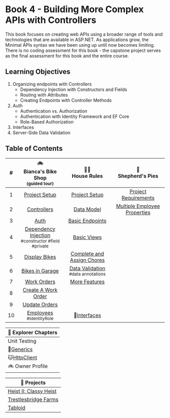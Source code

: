 # Book 4 - Building More Complex APIs with Controllers
This book focuses on creating web APIs using a broader range of tools and technologies that are available in ASP.NET. As applications grow, the Minimal APIs syntax we have been using up until now becomes limiting. There is no coding assessment for this book - the capstone project serves as the final assessment for this book and the entire course. 

## Learning Objectives
1. Organizing endpoints with Controllers
    - Dependency Injection with Constructors and Fields
    - Routing with Attributes
    - Creating Endpoints with Controller Methods
1. Auth
    - Authentication vs. Authorization
    - Authentication with Identity Framework and EF Core
    - Role-Based Authorization
1. Interfaces
1. Server-Side Data Validation

## Table of Contents
|#|:bike:<br>Bianca's Bike Shop<br> <sub>(guided tour)</sub> |:broom::soap:<br>House Rules|:pizza:<br> Shepherd's Pies|
|:-:|:-:|:-:|:-:|
|1|[Project Setup](./chapters/biancas-setup.md)|[Project Setup](./chapters/house-rules-setup.md)|[Project Requirements](./chapters/shepherds-pies.md)|
|2|[Controllers](./chapters/biancas-tour.md)|[Data Model](./chapters/house-rules-data-model.md)|[Multiple Employee Properties](./chapters/shepherds-pies-foreign-keys.md)|
|3|[Auth](./chapters/biancas-auth.md)|[Basic Endpoints](./chapters/house-rules-basic-endpoints.md)||
|4|[Dependency Injection](./chapters/biancas-dependency-injection.md) <br><sub style="font-size: 0.85rem;">#constructor #field #private</sub>|[Basic Views](./chapters/house-rules-client-views.md)||
|5|[Display Bikes](./chapters/biancas-get-bikes.md)|[Complete and Assign Chores](./chapters/house-rules-complete-assign.md)||
|6|[Bikes in Garage](./chapters/biancas-bikes-in-garage.md)|[Data Validation](./chapters/house-rules-data-annotations.md)<br><sub style="font-size: 0.85rem;">#data annotations</sub>||
|7|[Work Orders](./chapters/biancas-work-orders.md)|[More Features](./chapters/house-rules-more-features.md)||
|8|[Create A Work Order](./chapters/biancas-create-work-order.md)|||
|9|[Update Orders](./chapters/biancas-update-work-orders.md)|||
|10|[Employees](./chapters/biancas-employee-roles.md)<br><sub style="font-size: 0.85rem;">#IdentityRole</sub>|🚗[Interfaces](https://github.com/nashville-software-school/bangazon-inc/blob/server-side-curriculum/book-1-orientation/chapters/INTERFACES_INTRO.md)||


|:compass: Explorer Chapters|
|-|
|Unit Testing|
|:car:[Generics](https://github.com/nashville-software-school/bangazon-inc/blob/server-side-curriculum/book-1-orientation/chapters/GENERICS_INTRO.md)|
|:cat:[HttpClient](https://github.com/nashville-software-school/bangazon-inc/blob/server-side-curriculum/book-3-web-api/chapters/HTTPCLIENT.md)|
|:bike: Owner Profile|

|:test_tube: Projects|
|-|
|[Heist II: Classy Heist](https://github.com/nashville-software-school/bangazon-inc/blob/server-side-curriculum/book-1-orientation/chapters/CLASSIC_HEIST.md)|
|[Trestlesbridge Farms](https://github.com/nashville-software-school/Trestlebridge-Farms)|
|[Tabloid](https://github.com/nss-group-projects/Tabloid)|